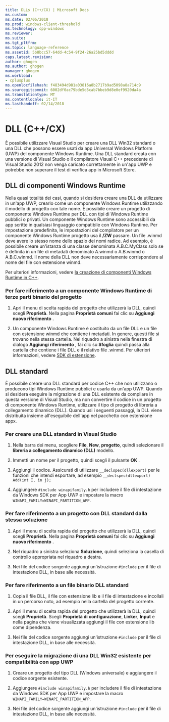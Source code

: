 ```yaml
---
title: DLLs (C++/CX) | Microsoft Docs
ms.custom: 
ms.date: 02/06/2018
ms.prod: windows-client-threshold
ms.technology: cpp-windows
ms.reviewer: 
ms.suite: 
ms.tgt_pltfrm: 
ms.topic: language-reference
ms.assetid: 5b8bcc57-64dd-4c54-9f24-26a25bd5dddd
caps.latest.revision: 
author: ghogen
ms.author: ghogen
manager: ghogen
ms.workload:
- cplusplus
ms.openlocfilehash: f483494d981a03816a8b2717b9ad5098a8a714c9
ms.sourcegitcommit: 6002df0ac79bde5d5cab7bbeb9d8e0ef9920da4a
ms.translationtype: MT
ms.contentlocale: it-IT
ms.lasthandoff: 02/14/2018
---
```

# <a name="dlls-ccx"></a>DLL (C++/CX)

È possibile utilizzare Visual Studio per creare una DLL Win32 standard o una DLL che possono essere usati da app Universal Windows Platform (UWP) del componente Windows Runtime. Una DLL standard creata con una versione di Visual Studio o il compilatore Visual C++ precedente di Visual Studio 2012 non venga caricato correttamente in un'app UWP e potrebbe non superare il test di verifica app in Microsoft Store.

## <a name="windows-runtime-component-dlls"></a>DLL di componenti Windows Runtime

Nella quasi totalità dei casi, quando si desidera creare una DLL da utilizzare in un'app UWP, crearlo come un componente Windows Runtime utilizzando il modello di progetto con tale nome. È possibile creare un progetto di componente Windows Runtime per DLL con tipi di Windows Runtime pubblici o privati. Un componente Windows Runtime sono accessibili da app scritte in qualsiasi linguaggio compatibile con Windows Runtime. Per impostazione predefinita, le impostazioni del compilatore per un componente Windows Runtime progetto usa il **/ZW** passare. Un file .winmd deve avere lo stesso nome dello spazio dei nomi radice. Ad esempio, è possibile creare un'istanza di una classe denominata A.B.C.MyClass solo se è definita in un file di metadati denominato A.winmd o A.B.winmd o A.B.C.winmd. Il nome della DLL non deve necessariamente corrispondere al nome del file con estensione winmd.

Per ulteriori informazioni, vedere [la creazione di componenti Windows Runtime in C++](/windows/uwp/winrt-components/creating-windows-runtime-components-in-cpp).

### <a name="to-reference-a-third-party-windows-runtime-component-binary-in-your-project"></a>Per fare riferimento a un componente Windows Runtime di terze parti binario del progetto

1. Apri il menu di scelta rapida del progetto che utilizzerà la DLL, quindi scegli **Proprietà**. Nella pagina **Proprietà comuni** fai clic su **Aggiungi nuovo riferimento** .

1. Un componente Windows Runtime è costituito da un file DLL e un file con estensione winmd che contiene i metadati. In genere, questi file si trovano nella stessa cartella. Nel riquadro a sinistra nella finestra di dialogo **Aggiungi riferimento** , fai clic su **Sfoglia** quindi passa alla cartella che contiene i file DLL e il relativo file .winmd. Per ulteriori informazioni, vedere [SDK di estensione](/visualstudio/extensibility/creating-a-software-development-kit#ExtensionSDKs).

## <a name="standard-dlls"></a>DLL standard

È possibile creare una DLL standard per codice C++ che non utilizzano o producono tipi Windows Runtime pubblici e usarla da un'app UWP. Quando si desidera eseguire la migrazione di una DLL esistente da compilare in questa versione di Visual Studio, ma non convertire il codice in un progetto di componente Windows Runtime, utilizzare il tipo di progetto di libreria a collegamento dinamico (DLL). Quando usi i seguenti passaggi, la DLL viene distribuita insieme all'eseguibile dell'app nel pacchetto con estensione appx.

### <a name="to-create-a-standard-dll-in-visual-studio"></a>Per creare una DLL standard in Visual Studio

1. Nella barra dei menu, scegliere **File**, **New**, **progetto**, quindi selezionare il **libreria a collegamento dinamico (DLL)** modello.

1. Immetti un nome per il progetto, quindi scegli il pulsante **OK** .

1. Aggiungi il codice. Assicurati di utilizzare `__declspec(dllexport)` per le funzioni che intendi esportare, ad esempio `__declspec(dllexport) Add(int I, in j);`

1. Aggiungere `#include winapifamily.h` per includere il file di intestazione da Windows SDK per App UWP e impostare la macro `WINAPI_FAMILY=WINAPI_PARTITION_APP`.

### <a name="to-reference-a-standard-dll-project-from-the-same-solution"></a>Per fare riferimento a un progetto con DLL standard dalla stessa soluzione

1. Apri il menu di scelta rapida del progetto che utilizzerà la DLL, quindi scegli **Proprietà**. Nella pagina **Proprietà comuni** fai clic su **Aggiungi nuovo riferimento** .

1. Nel riquadro a sinistra seleziona **Soluzione**, quindi seleziona la casella di controllo appropriata nel riquadro a destra.

1. Nei file del codice sorgente aggiungi un'istruzione `#include` per il file di intestazione DLL, in base alle necessità.

### <a name="to-reference-a-standard-dll-binary"></a>Per fare riferimento a un file binario DLL standard

1. Copia il file DLL, il file con estensione lib e il file di intestazione e incollali in un percorso noto, ad esempio nella cartella del progetto corrente.

1. Apri il menu di scelta rapida del progetto che utilizzerà la DLL, quindi scegli **Proprietà**. Scegli **Proprietà di configurazione**, **Linker**, **Input** e nella pagina che viene visualizzata aggiungi il file con estensione lib come dipendenza.

1. Nei file del codice sorgente aggiungi un'istruzione `#include` per il file di intestazione DLL, in base alle necessità.

### <a name="to-migrate-an-existing-win32-dll-for-uwp-app-compatibility"></a>Per eseguire la migrazione di una DLL Win32 esistente per compatibilità con app UWP

1. Creare un progetto del tipo DLL (Windows universale) e aggiungere il codice sorgente esistente.

1. Aggiungere `#include winapifamily.h` per includere il file di intestazione da Windows SDK per App UWP e impostare la macro `WINAPI_FAMILY=WINAPI_PARTITION_APP`.

1. Nei file del codice sorgente aggiungi un'istruzione `#include` per il file di intestazione DLL, in base alle necessità.
